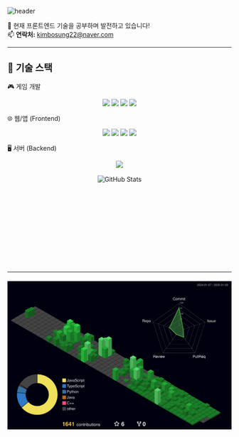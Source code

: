 ![header](https://capsule-render.vercel.app/api?type=rect&color=gradient&height=100&section=header&text=😄%20보성%20GITHUB%20💻&fontSize=50&fontAlignY=50)


<p>
  🌱 현재 프론트엔드 기술을 공부하며 발전하고 있습니다!<br>
  📫 <strong>연락처:</strong> <a href="mailto:kimbosung22@naver.com">kimbosung22@naver.com</a>
</p>




---

## 🚀 기술 스택

🎮 게임 개발
<p align="center"> <img src="https://img.shields.io/badge/-Unity-000000?style=flat&logo=unity&logoColor=white"/> <img src="https://img.shields.io/badge/-GameMaker_Studio-8DCA09?style=flat&logo=gamemaker-studio&logoColor=white"/> <img src="https://img.shields.io/badge/-Dart-0175C2?style=flat&logo=dart&logoColor=white"/> <img src="https://img.shields.io/badge/-Flutter-02569B?style=flat&logo=flutter&logoColor=white"/> </p>
🌐 웹/앱 (Frontend)
<p align="center"> <img src="https://img.shields.io/badge/JavaScript-F7DF1E?style=flat&logo=javascript&logoColor=white"/> <img src="https://img.shields.io/badge/TypeScript-007ACC?style=flat&logo=typescript&logoColor=white"/> <img src="https://img.shields.io/badge/React-20232A?style=flat&logo=react&logoColor=61DAFB"/> <img src="https://img.shields.io/badge/-React_Native-61DAFB?style=flat&logo=react&logoColor=white"/> </p>
🖥️ 서버 (Backend)
<p align="center"> <img src="https://img.shields.io/badge/Spring_Boot-F2F4F9?style=flat&logo=spring-boot&logoColor=white"/> </p>


<div align="center" style="margin-bottom: 200px;">
 <img src="https://github-readme-stats.vercel.app/api?username=NangManBo&show_icons=true&theme=radical" alt="GitHub Stats" style="height: 200px;">
</div>

<hr>

<div align="center" style="margin-top: 20px;">
 <img src="./profile-3d-contrib/profile-night-green.svg" alt="3D Grass Animation">
</div>
